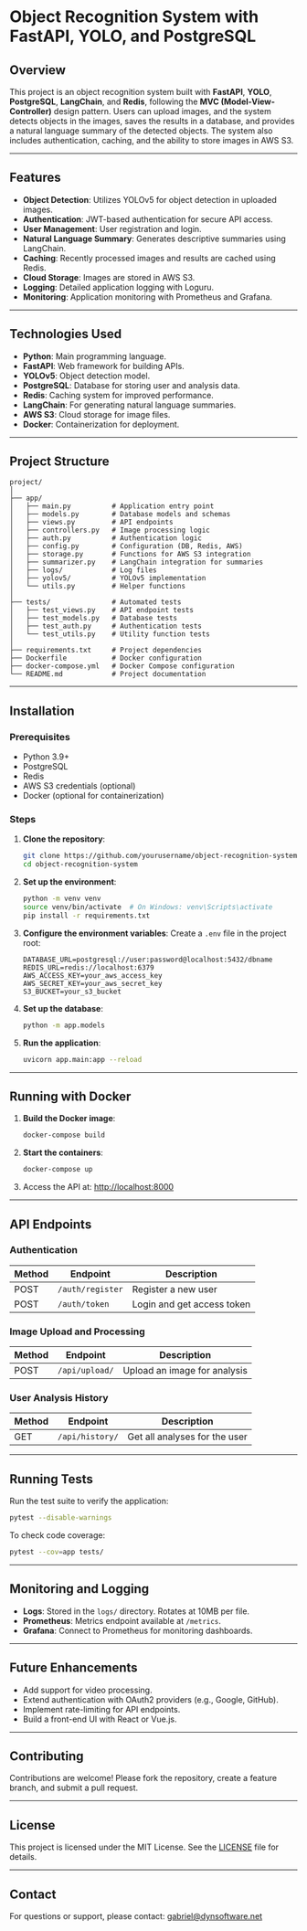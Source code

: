 
# Object Recognition System with FastAPI, YOLO, and PostgreSQL

## Overview

This project is an object recognition system built with **FastAPI**, **YOLO**, **PostgreSQL**, **LangChain**, and **Redis**, following the **MVC (Model-View-Controller)** design pattern. Users can upload images, and the system detects objects in the images, saves the results in a database, and provides a natural language summary of the detected objects. The system also includes authentication, caching, and the ability to store images in AWS S3.

---

## Features

- **Object Detection**: Utilizes YOLOv5 for object detection in uploaded images.
- **Authentication**: JWT-based authentication for secure API access.
- **User Management**: User registration and login.
- **Natural Language Summary**: Generates descriptive summaries using LangChain.
- **Caching**: Recently processed images and results are cached using Redis.
- **Cloud Storage**: Images are stored in AWS S3.
- **Logging**: Detailed application logging with Loguru.
- **Monitoring**: Application monitoring with Prometheus and Grafana.

---

## Technologies Used

- **Python**: Main programming language.
- **FastAPI**: Web framework for building APIs.
- **YOLOv5**: Object detection model.
- **PostgreSQL**: Database for storing user and analysis data.
- **Redis**: Caching system for improved performance.
- **LangChain**: For generating natural language summaries.
- **AWS S3**: Cloud storage for image files.
- **Docker**: Containerization for deployment.

---

## Project Structure

```
project/
│
├── app/
│   ├── main.py          # Application entry point
│   ├── models.py        # Database models and schemas
│   ├── views.py         # API endpoints
│   ├── controllers.py   # Image processing logic
│   ├── auth.py          # Authentication logic
│   ├── config.py        # Configuration (DB, Redis, AWS)
│   ├── storage.py       # Functions for AWS S3 integration
│   ├── summarizer.py    # LangChain integration for summaries
│   ├── logs/            # Log files
│   ├── yolov5/          # YOLOv5 implementation
│   └── utils.py         # Helper functions
│
├── tests/               # Automated tests
│   ├── test_views.py    # API endpoint tests
│   ├── test_models.py   # Database tests
│   ├── test_auth.py     # Authentication tests
│   └── test_utils.py    # Utility function tests
│
├── requirements.txt     # Project dependencies
├── Dockerfile           # Docker configuration
├── docker-compose.yml   # Docker Compose configuration
└── README.md            # Project documentation
```

---

## Installation

### Prerequisites

- Python 3.9+
- PostgreSQL
- Redis
- AWS S3 credentials (optional)
- Docker (optional for containerization)

### Steps

1. **Clone the repository**:
   ```bash
   git clone https://github.com/yourusername/object-recognition-system.git
   cd object-recognition-system
   ```

2. **Set up the environment**:
   ```bash
   python -m venv venv
   source venv/bin/activate  # On Windows: venv\Scripts\activate
   pip install -r requirements.txt
   ```

3. **Configure the environment variables**:
   Create a `.env` file in the project root:
   ```
   DATABASE_URL=postgresql://user:password@localhost:5432/dbname
   REDIS_URL=redis://localhost:6379
   AWS_ACCESS_KEY=your_aws_access_key
   AWS_SECRET_KEY=your_aws_secret_key
   S3_BUCKET=your_s3_bucket
   ```

4. **Set up the database**:
   ```bash
   python -m app.models
   ```

5. **Run the application**:
   ```bash
   uvicorn app.main:app --reload
   ```

---

## Running with Docker

1. **Build the Docker image**:
   ```bash
   docker-compose build
   ```

2. **Start the containers**:
   ```bash
   docker-compose up
   ```

3. Access the API at: [http://localhost:8000](http://localhost:8000)

---

## API Endpoints

### Authentication

| Method | Endpoint          | Description                |
|--------|-------------------|----------------------------|
| POST   | `/auth/register`  | Register a new user        |
| POST   | `/auth/token`     | Login and get access token |

### Image Upload and Processing

| Method | Endpoint          | Description                     |
|--------|-------------------|---------------------------------|
| POST   | `/api/upload/`    | Upload an image for analysis   |

### User Analysis History

| Method | Endpoint          | Description                     |
|--------|-------------------|---------------------------------|
| GET    | `/api/history/`   | Get all analyses for the user  |

---

## Running Tests

Run the test suite to verify the application:

```bash
pytest --disable-warnings
```

To check code coverage:

```bash
pytest --cov=app tests/
```

---

## Monitoring and Logging

- **Logs**: Stored in the `logs/` directory. Rotates at 10MB per file.
- **Prometheus**: Metrics endpoint available at `/metrics`.
- **Grafana**: Connect to Prometheus for monitoring dashboards.

---

## Future Enhancements

- Add support for video processing.
- Extend authentication with OAuth2 providers (e.g., Google, GitHub).
- Implement rate-limiting for API endpoints.
- Build a front-end UI with React or Vue.js.

---

## Contributing

Contributions are welcome! Please fork the repository, create a feature branch, and submit a pull request.

---

## License

This project is licensed under the MIT License. See the [LICENSE](LICENSE) file for details.

---

## Contact

For questions or support, please contact: [gabriel@dynsoftware.net](mailto:gabriel@dynsoftware)
